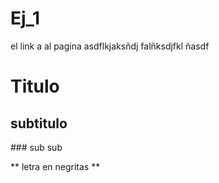 # Ej_1


el link a al pagina asdflkjaksñdj falñksdjfkl ñasdf



# Titulo

## subtitulo

### sub sub


** letra en negritas ** 
